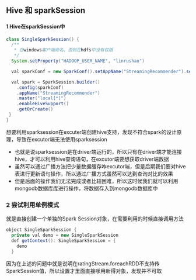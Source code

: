 ## Hive 和 sparkSession

#### 1 Hive在sparkSession中



```java
class SingleSparkSession() {
  /**
   * 在windows客户端命名，否则在hdfs中没有权限
   */
  System.setProperty("HADOOP_USER_NAME", "linrushao")

  val sparkConf = new SparkConf().setAppName("StreamingRecommender").setMaster("local[*]")

  val spark = SparkSession.builder()
    .config(sparkConf)
    .appName("StreamingRecommender")
    .master("local[*]")
    .enableHiveSupport()
    .getOrCreate()
 }
}
```

想要利用sparksession在excuter端创建hive支持，发现不符合spark的设计原理，导致在excutor端无法使用sparksession

 * 也就是说sparksession是在driver端运行的，所以只有在driver端才能连接hive，才可以利用hive查询语句，在excutor端要想获取driver端数据
 * 虽然可以通过广播方法把少量数据缓存咋excutor端，但是后期我们要对hive表进行更新语句操作，所以通过广播方式虽然可以达到查询对比的效果
 * 但是后面的操作我们无法完成或者比较困难，所以这时候我们就可以利用mongodb数据库库进行操作，将数据存入到mongodb数据库中

### 2 尝试利用单例模式

就是直接创建一个单独的Spark Session对象，在需要利用的时候直接调用方法

```java
object SingleSparkSession {
  private val demo = new SingleSparkSession
  def getContext(): SingleSparkSession = {
    demo
  }
```

因为在上述的问题中就是说明在ratingStream.foreachRDD不支持传SparkSession值，所以设置才里面直接嗲用新得对象，发现并不可取